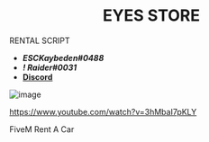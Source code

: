 <div align="center">
  <h1>EYES STORE</h1>
</div>

RENTAL SCRIPT

- **_ESCKaybeden#0488_**
- **_! Raider#0031_**
- [**Discord**](https://discord.gg/EkwWvFS)

![image](https://user-images.githubusercontent.com/53000629/190902802-29768f18-a256-4adb-af53-2926fcb3c99a.png)

https://www.youtube.com/watch?v=3hMbaI7pKLY

FiveM Rent A Car


